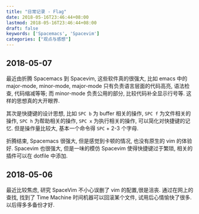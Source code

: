 ```yaml
---
title: "日常记录 - Flag"
date: 2018-05-16T23:46:44+08:00
lastmod: 2018-05-16T23:46:44+08:00
draft: false
keywords: ['Spacemacs', 'Spacevim']
categories: ["观点与感想"]
---
```


## 2018-05-07

最近由折腾 Spacemacs 到 Spacevim, 这些软件真的很强大, 比如 emacs 中的 major-mode, minor-mode, major-mode 只有负责语言层面的代码高亮, 语法检查, 代码缩减等等; 而 minor-mode 负责公用的部分, 比较代码补全显示行号等. 这样的思想真的大开眼界.

其次是快捷键的设计思想, 比如 `SPC b` 为 buffer 相关的操作, `SPC f` 为文件相关的操作, `SPC h` 为帮助相关的操作, `SPC x` 为执行相关的操作, 可以简化对快捷键的记忆. 但是操作量比较大, 基本一个命令得 `SPC` + 2-3 个字母.

折腾结束, Spacemacs 很强大, 但是感觉到卡顿的情况, 也没有原生的 vim 的体验好. Spacevim 也很强大, 但是一味的模仿 Spacevim 使得快捷键过于繁琐, 相关的插件可以在 dotfile 中添加.

## 2018-05-06 

最近比较焦虑, 研究 SpaceVim 不小心误删了 vim 的配置,很是沮丧. 通过在网上的查找, 找到了 Time Machine 时间机器可以回滚某个文件, 试用后心情愉快了很多. 以后得多多备份才好.
